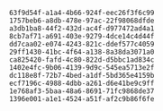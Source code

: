 
                63f9d54f-a1a4-4b66-924f-eec26f3f6c99
                1757beb6-a8db-478e-97ac-22f98068dfde
                a3db1ba8-44f2-432d-ac4f-d977472ad4a1
                8cb7af71-a691-403e-9279-4dce14c4d44f
                dd7caa02-e074-4243-821c-ddef577c4059
                29ff1430-41bc-4f64-a138-8a38da3071a0
                ca825420-fafd-4c80-822d-d5bbc1ad834c
                1402e4fc-9b06-4139-9d9c-545ea5713e2f
                dc118e8f-72b7-4bed-a1df-5bd365e4159b
                ecf7196c-4988-4dbb-a261-d6e41be9c9ff
                1e768af3-5baa-48a6-8691-71fc9868de37
                1396e001-a1e1-4524-a51f-af2c9b86f6fe
                